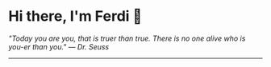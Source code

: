 <h1>Hi there, I'm Ferdi 👋</h1>

<p><em>
  "Today you are you, that is truer than true. There is no one alive who is you-er than you." — Dr. Seuss
</em></p>

---
